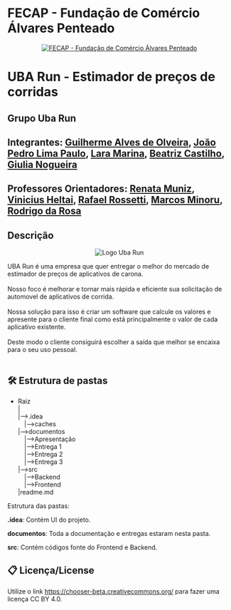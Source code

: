 # FECAP - Fundação de Comércio Álvares Penteado

<p align="center">
<a href= "https://www.fecap.br/"><img src="https://encrypted-tbn0.gstatic.com/images?q=tbn:ANd9GcRhZPrRa89Kma0ZZogxm0pi-tCn_TLKeHGVxywp-LXAFGR3B1DPouAJYHgKZGV0XTEf4AE&usqp=CAU" alt="FECAP - Fundação de Comércio Álvares Penteado" border="0"></a>
</p>

# UBA Run - Estimador de preços de corridas

## Grupo Uba Run

## Integrantes: <a href="https://github.com/GuiAlvesOliveira">Guilherme Alves de Olveira</a>, <a href="https://github.com/jjoaoplp">João Pedro Lima Paulo</a>, <a href="https://github.com/laramarina">Lara Marina</a>, <a href="https://github.com/Biaa099">Beatriz Castilho</a>, <a href="https://github.com/GiuNogueiraSa">Giulia Nogueira</a>

## Professores Orientadores: <a href="https://www.linkedin.com/in/remuniz/">Renata Muniz</a>, <a href="">Vinicius Heltai</a>, <a href="https://www.linkedin.com/in/rafael-diogo-rossetti/">Rafael Rossetti</a>, <a href="https://www.linkedin.com/in/marcos-minoru-nakatsugawa/">Marcos Minoru</a>, <a href="https://www.linkedin.com/in/rodrigo-da-rosa-phd/">Rodrigo da Rosa</a>

## Descrição

<p align="center">
<img src="![1](https://github.com/user-attachments/assets/aa79b81e-22dd-4d94-83ec-e395bebe6d86)" alt="Logo Uba Run" border="0">
</p>


UBA Run é uma empresa que quer entregar o melhor do mercado de estimador de preços de aplicativos de carona.
<br><br>
Nosso foco é melhorar e tornar mais rápida e eficiente sua solicitação de automovel de aplicativos de corrida.
<br><br>
Nossa solução para isso é criar um software que calcule os valores e apresente para o cliente final como está principalmente o valor de cada aplicativo existente.
<br><br>
Deste modo o cliente consiguirá escolher a saída que melhor se encaixa para o seu uso pessoal.
<br><br>


## 🛠 Estrutura de pastas

- Raiz<br>
|<br>
|-->.idea<br>
  &emsp;|-->caches<br>
|-->documentos<br>
  &emsp;|-->Apresentação<br>
  &emsp;|-->Entrega 1<br>
  &emsp;|-->Entrega 2<br>
  &emsp;|-->Entrega 3<br>
|-->src<br>
  &emsp;|-->Backend<br>
  &emsp;|-->Frontend<br>
|readme.md<br>

Estrutura das pastas:

<b>.idea</b>: Contém UI do projeto.

<b>documentos</b>: Toda a documentação e entregas estaram nesta pasta.

<b>src</b>: Contém códigos fonte do Frontend e Backend.


## 📋 Licença/License
Utilize o link <https://chooser-beta.creativecommons.org/> para fazer uma licença CC BY 4.0.
